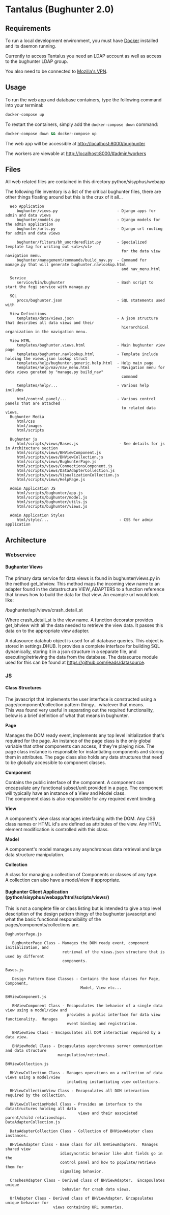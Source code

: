 
# Tantalus (Bughunter 2.0)

## Requirements

To run a local development environment, you must have [Docker](https://www.docker.com/get-started) installed and its daemon running.

Currently to access Tantalus you need an LDAP account as well as access to the bughunter LDAP group.

You also need to be connected to [Mozilla's VPN](https://mana.mozilla.org/wiki/display/SD/VPN).

## Usage

To run the web app and database containers, type the following command into your terminal:

```bash
docker-compose up
```

To restart the containers, simply add the `docker-compose down` command:

```bash
docker-compose down && docker-compose up
```

The web app will be accessible at [http://localhost:8000/bughunter](http://localhost:8000/bughunter)

The workers are viewable at [http://localhost:8000/#admin/workers](http://localhost:8000/#admin/workers)

## Files

All web related files are contained in this directory python/sisyphus/webapp

The following file inventory is a list of the critical bughunter files, there
are other things floating around but this is the crux of it all...

      Web Application
         bughunter/views.py                          - Django apps for admin and data views
         bughunter/models.py                         - Django models for the admin application
         bughunter/urls.py                           - Django url routing for admin and data views

         bughunter/filters/bh_unorderedlist.py       - Specialized template tag for writing out <ul></ul>
                                                       for the data view navigation menu.
         bughunter/management/commands/build_nav.py  - Command for manage.py that will generate bughunter.navlookup.html
                                                       and nav_menu.html

      Service
         service/bin/bughunter                       - Bash script to start the fcgi service with manage.py

      SQL
         procs/bughunter.json                        - SQL statements used with

      View Definitions
         templates/data/views.json                   - A json structure that describes all data views and their
                                                       hierarchical organization in the navigation menu.

      View HTML
         templates/bughunter.views.html              - Main bughunter view page
         templates/bughunter.navlookup.html          - Template include holding the views.json lookup struct
         templates/help/bughunter.generic.help.html  - Help main page
         templates/help/nav/nav_menu.html            - Navigation menu for data views gerated by "manage.py build_nav"
                                                       command

         templates/help/...                          - Various help includes

         html/control_panel/...                      - Various control panels that are attached
                                                       to related data views.
      Bughunter Media
         html/css
         html/images
         html/scripts

      Bughunter js
         html/scripts/views/Bases.js                  - See details for js in Architecture section
         html/scripts/views/BHViewComponent.js
         html/scripts/views/BHViewCollection.js
         html/scripts/views/BughunterPage.js
         html/scripts/views/ConnectionsComponent.js
         html/scripts/views/DataAdapterCollection.js
         html/scripts/views/VisualizationCollection.js
         html/scripts/views/HelpPage.js

      Admin Application JS                
         html/scripts/bughunter/app.js
         html/scripts/bughunter/model.js
         html/scripts/bughunter/utils.js
         html/scripts/bughunter/views.js

      Admin Application Styles
         html/style/...                               - CSS for admin application



## Architecture
### Webservice
#### Bughunter Views

The primary data service for data views is found in bughunter/views.py
in the method get_bhview.  This method maps the incoming view name to
an adapter found in the datastructure VIEW_ADAPTERS to a function
reference that knows how to build the data for that view.  An example
url would look like:

  /bughunter/api/views/crash_detail_st

Where crash_detail_st is the view name.  A function decorator provides
get_bhview with all the data needed to retrieve the view data. It passes
this data on to the appropriate view adapter.

A datasource datahub object is used for all database queries.  This
object is stored in settings.DHUB.  It provides a complete interface for
building SQL dynamically, storing it in a json structure in a separate
file, and executing/retrieving the data from the database.  The datasource
module used for this can be found at https://github.com/jeads/datasource.

### JS
#### Class Structures

The javascript that implements the user interface is constructed
using a page/component/collection pattern thingy... whatever that means.  
This was found very useful in separating out the required functionality,
below is a brief definition of what that means in bughunter.

**Page**

Manages the DOM ready event, implements any top level initialization
that's required for the page.  An instance of the page class is the
only global variable that other components can access, if they're playing
nice.  The page class instance is responsible for instantiating components
and storing them in attributes.  The page class also holds any data structures
that need to be globally accessible to component classes.

**Component**

Contains the public interface of the component.  A component can
encapsulate any functional subset/unit provided in a page.  The
component will typically have an instance of a View and Model class.  
The component class is also responsible for any required event binding.

**View**

A component's view class manages interfacing with the DOM. Any CSS class
names or HTML id's are defined as attributes of the view.  Any HTML element
modification is controlled with this class.

**Model**

A component's model manages any asynchronous data retrieval and large data
structure manipulation.

**Collection**

A class for managing a collection of Components or classes of any type.  
A collection can also have a model/view if appropriate.

#### Bughunter Client Application (python/sisyphus/webapp/html/scripts/views/)

This is not a complete file or class listing but is intended to give a top level
description of the design pattern thingy of the bughunter javascript and what the
basic functional responsibility of the pages/components/collections are.

    BughunterPage.js

       BughunterPage Class - Manages the DOM ready event, component initialization, and
                             retrieval of the views.json structure that is used by different
                             components.

    Bases.js

       Design Pattern Base Classes - Contains the base classes for Page, Component,
                                     Model, View etc...

    BHViewComponent.js

       BHViewComponent Class - Encapsulates the behavior of a single data view using a model/view and  
                               provides a public interface for data view functionality.  Manages
                               event binding and registration.

       BHViewView Class - Encapsulates all DOM interaction required by a data view.

       BHViewModel Class - Encapsulates asynchronous server communication and data structure
                           manipulation/retrieval.

    BHViewCollection.js

      BHViewCollection Class - Manages operations on a collection of data views using a model/view
                               including instantiating view collections.  

      BHViewCollectionView Class - Encapsulates all DOM interaction required by the collection.

      BHViewCollectionModel Class - Provides an interface to the datastructures holding all data
                                    views and their associated parent/child relationships.
    DataAdapterCollection.js

      DataAdapterCollection Class - Collection of BHViewAdapter class instances.

      BHViewAdapter Class - Base class for all BHViewAdapters.  Manages shared view
                            idiosyncratic behavior like what fields go in the
                            control panel and how to populate/retrieve them for
                            signaling behavior.

      CrashesAdapter Class - Derived class of BHViewAdapter.  Encapsulates unique
                             behavior for crash data views.

      UrlAdapter Class - Derived class of BHViewAdapter. Encapsulates unique behavior for
                         views containing URL summaries.
